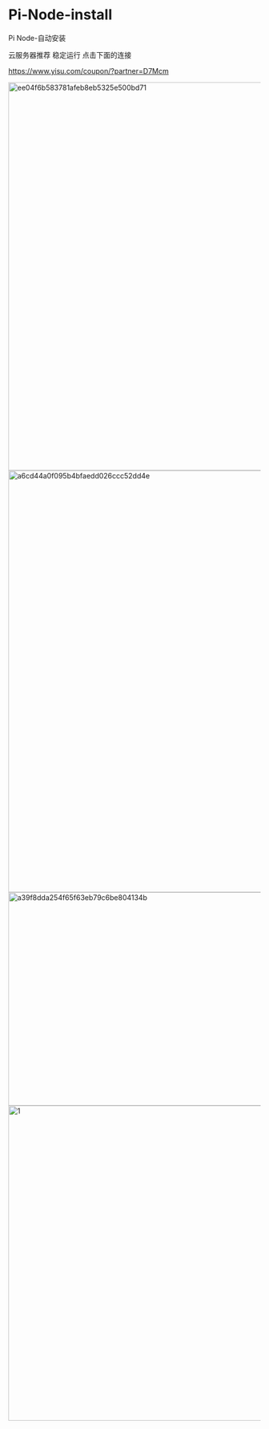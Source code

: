 # Pi-Node-install
Pi Node-自动安装

云服务器推荐
稳定运行
点击下面的连接

https://www.yisu.com/coupon/?partner=D7Mcm

<img width="908" height="775" alt="ee04f6b583781afeb8eb5325e500bd71" src="https://github.com/user-attachments/assets/59da4729-ac5c-4d47-9020-56ebbc23340a" />
<img width="1451" height="842" alt="a6cd44a0f095b4bfaedd026ccc52dd4e" src="https://github.com/user-attachments/assets/3167c03c-ae1c-417e-95d9-5658b61f4fbf" />
<img width="609" height="426" alt="a39f8dda254f65f63eb79c6be804134b" src="https://github.com/user-attachments/assets/63b31529-f105-4a6b-b9c8-a8a99ffdbd8e" />
<img width="636" height="629" alt="1" src="https://github.com/user-attachments/assets/a7fea791-7587-46d4-b5b0-f2010be49616" />
